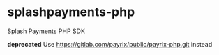 # splashpayments-php
Splash Payments PHP SDK

**deprecated**
Use https://gitlab.com/payrix/public/payrix-php.git instead
